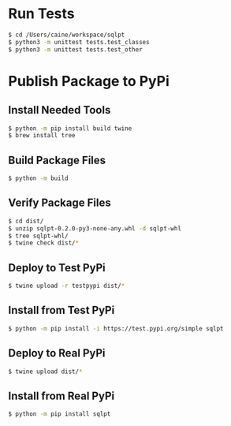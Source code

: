 # Run Tests

```bash
$ cd /Users/caine/workspace/sqlpt
$ python3 -m unittest tests.test_classes
$ python3 -m unittest tests.test_other
```


# Publish Package to PyPi

## Install Needed Tools
```bash
$ python -m pip install build twine
$ brew install tree
```

## Build Package Files
```bash
$ python -m build
```

## Verify Package Files
```bash
$ cd dist/
$ unzip sqlpt-0.2.0-py3-none-any.whl -d sqlpt-whl
$ tree sqlpt-whl/
$ twine check dist/*
```

## Deploy to Test PyPi
```bash
$ twine upload -r testpypi dist/*
```

## Install from Test PyPi
```bash
$ python -m pip install -i https://test.pypi.org/simple sqlpt
```

## Deploy to Real PyPi
```bash
$ twine upload dist/*
```

## Install from Real PyPi
```bash
$ python -m pip install sqlpt
```
